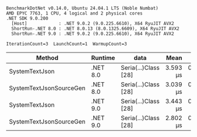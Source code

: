 ```

BenchmarkDotNet v0.14.0, Ubuntu 24.04.1 LTS (Noble Numbat)
AMD EPYC 7763, 1 CPU, 4 logical and 2 physical cores
.NET SDK 9.0.200
  [Host]            : .NET 9.0.2 (9.0.225.6610), X64 RyuJIT AVX2
  ShortRun-.NET 8.0 : .NET 8.0.13 (8.0.1325.6609), X64 RyuJIT AVX2
  ShortRun-.NET 9.0 : .NET 9.0.2 (9.0.225.6610), X64 RyuJIT AVX2

IterationCount=3  LaunchCount=1  WarmupCount=3  

```
| Method                  | Runtime  | data                 | Mean     | Error     | StdDev    | Min      | Max      | Gen0   | Allocated |
|------------------------ |--------- |--------------------- |---------:|----------:|----------:|---------:|---------:|-------:|----------:|
| SystemTextJson          | .NET 8.0 | Seria(...)Class [28] | 3.593 μs | 0.1765 μs | 0.0097 μs | 3.583 μs | 3.602 μs | 0.1259 |   2.07 KB |
| SystemTextJsonSourceGen | .NET 8.0 | Seria(...)Class [28] | 3.039 μs | 0.1703 μs | 0.0093 μs | 3.030 μs | 3.049 μs | 0.1335 |    2.2 KB |
| SystemTextJson          | .NET 9.0 | Seria(...)Class [28] | 3.443 μs | 0.1509 μs | 0.0083 μs | 3.435 μs | 3.452 μs | 0.1259 |   2.07 KB |
| SystemTextJsonSourceGen | .NET 9.0 | Seria(...)Class [28] | 2.802 μs | 0.0921 μs | 0.0050 μs | 2.797 μs | 2.807 μs | 0.1335 |    2.2 KB |
